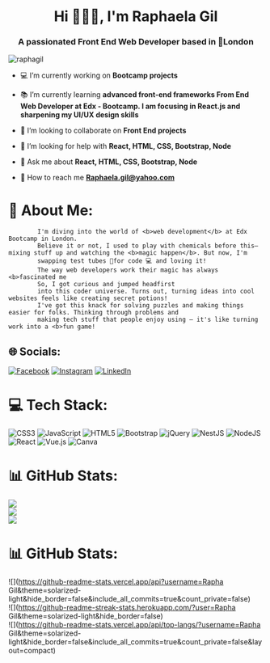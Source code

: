 <h1 align="center">Hi 🙋🏼‍♀️, I'm Raphaela Gil</h1>
<h3 align="center">A passionated Front End Web Developer based in 📍London </h3>

<p align="left"> <img src="https://komarev.com/ghpvc/?username=raphagil&label=Profile%20views&color=0e75b6&style=flat" alt="raphagil" /> </p>

- 💻 I’m currently working on **Bootcamp projects**

- 📚 I’m currently learning **advanced front-end frameworks From End Web Developer at Edx - Bootcamp. I am focusing in React.js and sharpening my UI/UX design skills**

- 👯 I’m looking to collaborate on **Front End projects**

- 🤝 I’m looking for help with **React, HTML, CSS, Bootstrap, Node**

- 💬 Ask me about **React, HTML, CSS, Bootstrap, Node**

- 📩 How to reach me **Raphaela.gil@yahoo.com**
  
# 💫 About Me:
            I'm diving into the world of <b>web development</b> at Edx Bootcamp in London.
            Believe it or not, I used to play with chemicals before this—mixing stuff up and watching the <b>magic happen</b>. But now, I'm
            swapping test tubes 🧪for code 💻 and loving it!
            The way web developers work their magic has always <b>fascinated me
            So, I got curious and jumped headfirst
            into this coder universe. Turns out, turning ideas into cool websites feels like creating secret potions!
            I've got this knack for solving puzzles and making things easier for folks. Thinking through problems and
            making tech stuff that people enjoy using — it's like turning work into a <b>fun game!
          
## 🌐 Socials:
[![Facebook](https://img.shields.io/badge/Facebook-%231877F2.svg?logo=Facebook&logoColor=white)](https://facebook.com/https://m.facebook.com/profile.php?id=100000367041601) [![Instagram](https://img.shields.io/badge/Instagram-%23E4405F.svg?logo=Instagram&logoColor=white)](https://instagram.com/https://www.instagram.com/raphaelagil/?hl=en) [![LinkedIn](https://img.shields.io/badge/LinkedIn-%230077B5.svg?logo=linkedin&logoColor=white)](https://linkedin.com/in/https://www.linkedin.com/in/raphaela-do-amaral-gil-0a9bb945/) 

# 💻 Tech Stack:
![CSS3](https://img.shields.io/badge/css3-%231572B6.svg?style=for-the-badge&logo=css3&logoColor=white) ![JavaScript](https://img.shields.io/badge/javascript-%23323330.svg?style=for-the-badge&logo=javascript&logoColor=%23F7DF1E) ![HTML5](https://img.shields.io/badge/html5-%23E34F26.svg?style=for-the-badge&logo=html5&logoColor=white) ![Bootstrap](https://img.shields.io/badge/bootstrap-%238511FA.svg?style=for-the-badge&logo=bootstrap&logoColor=white) ![jQuery](https://img.shields.io/badge/jquery-%230769AD.svg?style=for-the-badge&logo=jquery&logoColor=white) ![NestJS](https://img.shields.io/badge/nestjs-%23E0234E.svg?style=for-the-badge&logo=nestjs&logoColor=white) ![NodeJS](https://img.shields.io/badge/node.js-6DA55F?style=for-the-badge&logo=node.js&logoColor=white) ![React](https://img.shields.io/badge/react-%2320232a.svg?style=for-the-badge&logo=react&logoColor=%2361DAFB) ![Vue.js](https://img.shields.io/badge/vue.js-%2335495e.svg?style=for-the-badge&logo=vuedotjs&logoColor=%234FC08D) ![Canva](https://img.shields.io/badge/Canva-%2300C4CC.svg?style=for-the-badge&logo=Canva&logoColor=white)

# 📊 GitHub Stats:
![](https://github-readme-stats.vercel.app/api?username=RaphaGil&theme=synthwave&hide_border=true&include_all_commits=false&count_private=false)<br/>
![](https://github-readme-streak-stats.herokuapp.com/?user=RaphaGil&theme=synthwave&hide_border=true)<br/>
![](https://github-readme-stats.vercel.app/api/top-langs/?username=RaphaGil&theme=synthwave&hide_border=true&include_all_commits=false&count_private=false&layout=compact)


# 📊 GitHub Stats:
![](https://github-readme-stats.vercel.app/api?username=Rapha Gil&theme=solarized-light&hide_border=false&include_all_commits=true&count_private=false)<br/>
![](https://github-readme-streak-stats.herokuapp.com/?user=Rapha Gil&theme=solarized-light&hide_border=false)<br/>
![](https://github-readme-stats.vercel.app/api/top-langs/?username=Rapha Gil&theme=solarized-light&hide_border=false&include_all_commits=true&count_private=false&layout=compact)

<!---
RaphaGil/RaphaGil is a ✨ special ✨ repository because its `README.md` (this file) appears on your GitHub profile.
You can click the Preview link to take a look at your changes.
--->
